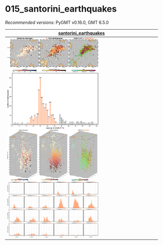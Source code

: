 # 015_santorini_earthquakes

_Recommended versions_: PyGMT v0.16.0, GMT 6.5.0

| **[santorini_earthquakes](https://github.com/yvonnefroehlich/GMT_PyGMT_plotting/tree/add-santorin/015_santorini_earthquakes/santorini_earthquakes.py)** |
| --- |
| <img src="https://github.com/yvonnefroehlich/gmt-pygmt-plotting/blob/add-santorin/015_santorini_earthquakes/02_out_figs/2d_santorini_earthquakes_2025-03-15.png" width="300"> <img src="https://github.com/yvonnefroehlich/gmt-pygmt-plotting/blob/add-santorin/015_santorini_earthquakes/02_out_figs/histo_santorini_earthquakes_per_day.png" width="300"> <br> <img src="https://github.com/yvonnefroehlich/gmt-pygmt-plotting/blob/add-santorin/015_santorini_earthquakes/02_out_figs/3d_santorini_earthquakes_2025-03-15.png" width="300"> <img src="https://github.com/yvonnefroehlich/gmt-pygmt-plotting/blob/add-santorin/015_santorini_earthquakes/02_out_figs/histo_santorini_magnitude_per_day.png" width="300"> |

